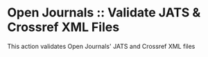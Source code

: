 # Open Journals :: Validate JATS & Crossref XML Files

This action validates Open Journals' JATS and Crossref XML files
